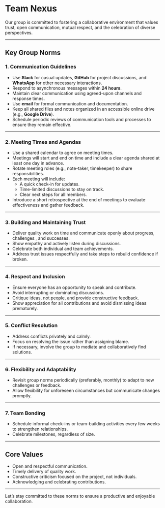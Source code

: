 # Team Nexus

Our group is committed to fostering a collaborative environment that values trust,
open communication, mutual respect, and the celebration of diverse perspectives.

---

## Key Group Norms

### 1. Communication Guidelines

- Use **Slack** for casual updates, **GitHub** for project discussions, and
  **WhatsApp** for other necessary interactions.
- Respond to asynchronous messages within **24 hours**.
- Maintain clear communication using agreed-upon channels and response times.
- Use **email** for formal communication and documentation.
- Keep all shared files and notes organized in an accessible online
  drive (e.g., **Google Drive**).
- Schedule periodic reviews of communication tools and processes to ensure they
 remain effective.

---

### 2. Meeting Times and Agendas

- Use a shared calendar to agree on meeting times.
- Meetings will start and end on time and include a clear agenda shared
at least one day in advance.
- Rotate meeting roles (e.g., note-taker, timekeeper) to share responsibilities.
- Each meeting will include:
  - A quick check-in for updates.
  - Time-limited discussions to stay on track.
  - Clear next steps for all members.
- Introduce a short retrospective at the end of meetings to evaluate
effectiveness and gather feedback.

---

### 3. Building and Maintaining Trust

- Deliver quality work on time and communicate openly about progress, challenges
, and successes.
- Show empathy and actively listen during discussions.
- Celebrate both individual and team achievements.
- Address trust issues respectfully and take steps to rebuild confidence if broken.

---

### 4. Respect and Inclusion

- Ensure everyone has an opportunity to speak and contribute.
- Avoid interrupting or dominating discussions.
- Critique ideas, not people, and provide constructive feedback.
- Show appreciation for all contributions and avoid dismissing ideas prematurely.

---

### 5. Conflict Resolution

- Address conflicts privately and calmly.
- Focus on resolving the issue rather than assigning blame.
- If necessary, involve the group to mediate and collaboratively find solutions.

---

### 6. Flexibility and Adaptability

- Revisit group norms periodically (preferably, monthly) to adapt to new
challenges or feedback.
- Allow flexibility for unforeseen circumstances but communicate changes promptly.

---

### 7. Team Bonding

- Schedule informal check-ins or team-building activities every few weeks to
strengthen relationships.
- Celebrate milestones, regardless of size.

---

## Core Values

- Open and respectful communication.
- Timely delivery of quality work.
- Constructive criticism focused on the project, not individuals.
- Acknowledging and celebrating contributions.

---

Let’s stay committed to these norms to ensure a productive and enjoyable collaboration.

